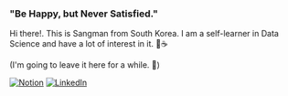   
### "Be Happy, but Never Satisfied."   
  
Hi there!. This is Sangman from South Korea. I am a self-learner in Data Science and have a lot of interest in it. 🥯☕  
  
  (I'm going to leave it here for a while. 🙈)
   
   
[![Notion](https://img.shields.io/badge/Notion-%23000000.svg?style=for-the-badge&logo=notion&logoColor=white)](https://sangmanjung.notion.site/Sangman-Jung-5f5e96a9f5584e9eba7c91c75828a36b)
[![LinkedIn](https://img.shields.io/badge/linkedin-%230077B5.svg?style=for-the-badge&logo=linkedin&logoColor=white)](https://www.linkedin.com/in/sangmanjung/)
<!--
**normal92/normal92** is a ✨ _special_ ✨ repository because its `README.md` (this file) appears on your GitHub profile.

If you want to contact me, 🤔 please leave me a message! 📮  

[![Velog Badge](http://img.shields.io/badge/-Velog-20c997?style=flat&link=https://velog.io/@sangmanjung)](https://velog.io/@sangmanjung/)
Here are some ideas to get you started:

- 🔭 I’m currently working on ...
- 🌱 I’m currently learning ...
- 👯 I’m looking to collaborate on ...
- 🤔 I’m looking for help with ...
- 💬 Ask me about ...
- 📫 How to reach me: ...
- 😄 Pronouns: ...
- ⚡ Fun fact: ...
-->
